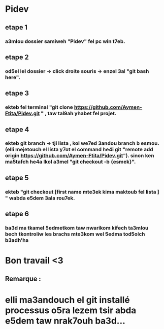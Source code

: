 # Pidev

## etape 1
 ### a3mlou dossier samiweh "Pidev" fel pc win t7eb.
## etape 2
 ### od5el lel dossier -> click droite souris -> enzel 3al "git bash here".
## etape 3
 ### ekteb fel terminal "git clone https://github.com/Aymen-Ftita/Pidev.git " , taw tal9ah yhabet fel projet.
## etape 4
 ### ekteb git branch -> tji lista , kol we7ed 3andou branch b esmou. (elli mejetouch el lista y7ot el command he4i git "remote add origin https://github.com/Aymen-Ftita/Pidev.git"). sinon ken ma5tafch he4a lkol a3mel "git checkout -b {esmek}".
## etape 5
 ### ekteb "git checkout [first name mte3ek kima maktoub fel lista ] " wabda e5dem 3ala rou7ek.
## etape 6
 ### ba3d ma tkamel 5edmetkom taw nwarikom kifech ta3mlou bech tkontroliw les brachs mte3kom wel 5edma tod5olch b3adh'ha 
 
# Bon travail <3


## Remarque :
 # elli ma3andouch el git installé processus o5ra lezem tsir abda e5dem taw nrak7ouh ba3d...
